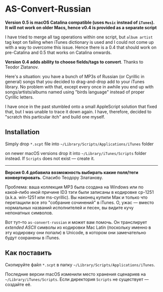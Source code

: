 # AS-Convert-Russian

**Version 0.5 is macOS Catalina compatible (uses `Music` instead of `iTunes`). It will not work on older Macs, hence v0.4 is provided as a separate script**

I have tried to merge all tag operations within one script, but `album artist` tag kept on failing when iTunes dictionary is used and I could not come up with a way to overcome this issue. Hence there is a 0.4 that should work on pre-Catalina and 0.5 that works on Catalina onwards.

**Version 0.4 adds ability to choose fields/tags to convert**. Thanks to Teodor Zlatanov.

Here's a situation: you have a bunch of MP3s of Russian (or Cyrillic in general) songs that you decided to drag-and-drop add to your iTunes library.  No problem with that, except every once in awhile you end up with songs/artists/albums named using "birds language" instead of proper Cyrillic letters.

I have once in the past stumbled onto a small AppleScript solution that fixed that, but I was unable to trace it down again.  I have, therefore, decided to "scratch this particular itch" and build one myself.

## Installation

Simply drop `*.scpt` file into `~/Library/Scripts/Applications/iTunes` folder

on newer macOS versions drop it into `~/Library/iTunes/Scripts` folder instead. If `Scripts` does not exist — create it.

----

**Версия 0.4 добавила возможность выбирать какие поля/теги конвертировать**. Спасибо Теодору Златанову.

Проблема: ваша коллекция MP3 была создана на Windows или по какой–либо иной причине ID3 тэги были записаны в кодировке cp-1251 (a.k.a. win-1251 или ms-cyrillic).  Вы наконец купили Мак и только что перетащили все это "собрание сочинений" в iTunes.  О, ужас — вместо нормальных названий исполнителей и песен, вы видите кучу непонатных символов.

Вот тут–то `as-convert-russian` и может вам помочь.  Он транслирует _extended ASCII_ символы из кодировки Mac Latin (поскольку именно в эту кодировку они попали) в Unicode, в котором они замечательно будут сохранены в iTunes.

## Как поставить

Скопируйте файл `*.scpt` в папку `~/Library/Scripts/Applications/iTunes`.

Последние версии macOS изменили место хранения сценариев на `~/Library/iTunes/Scripts`. Если директория `Scripts` не существует — создайте её.

